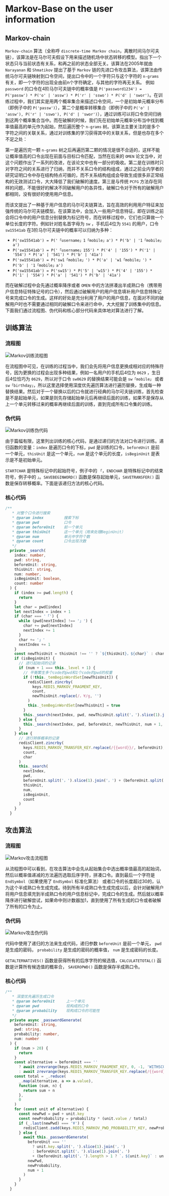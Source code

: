 # Markov-Base on the user information

## Markov-chain

`Markov-chain` 算法（全称呼 `discrete-time Markov chain`，离散时间马尔可夫链），该算法是在马尔可夫假设下用来描述随机场中状态转移的模型。指出下一个状态只与当前状态有关系，和再之前的状态全部无关。该算法在2005年就由 `Narayanan` 和 `Shmatikov` 提出了基于 `Markov` 链的先进口令攻击算法，该算法由传统马尔可夫链映射到口令空间，提出口令中的一个字符只与这个字符的 `n-grams` 有关，即一个字符的出现全由前n个字符确定，与其他的字符再无关系。 例如 `password` 的口令在4阶马尔可夫链中的概率值是 `P('password1234') = P('passw') * P('o' | 'assw') * P('r' | 'sswo') * P('d' | 'swor')`。在训练过程中，我们其实是用两个概率集合来描述口令空间，一个是初始单元概率分布（即例子中的 `P('passw')`），第二个是概率转移集合（即例子中的 `P('o' | 'assw'), P('r' | 'sswo'), P('d' | 'swor')`），通过训练可以将口令空间归纳到这两个概率集合当中。而在破解的时候，我们先在初始单元概率分布当中找到概率值最高的单元作为起始，然后遍历整个 `n-grams` 树。该算法主要关注的是多个字符之间的关联关系，通过对训练集的学习获得其中的关联关系，但是也存在多个不足之处：

第一是遍历完一颗 `n-grams` 树之后再遍历第二颗的情况是很不合适的，这样不能让概率值高的口令出现在前面与目标口令匹配，当然在后来的 `OMEN` 论文当中，对这个问题作出了一系列的改进，在该论文中也有一部分的吸收。第二是在训练时只对字符之间的关系进行了归纳，而并不关系口令的结构组成，通过之前业内学者的研究证明口令中存在结构特点可循的，而不关系结构组成会导致生成很多非正常结构的无效测试口令，大大降低了我们破解的速度。第三是与传统 `PCFG` 方法存在同样的问题，不能很好的解决不同破解用户的各异性，破解口令对于所有的破解用户都相同，没有很好的使用用户信息。

而该文提出了一种基于用户信息的马尔可夫链算法，旨在高效的利用用户特征来加强传统的马尔可夫链模型。在该算法中，会加入一些用户信息特征，即在训练之前会将口令中的用户信息分别替换为标记符号，而在转移过程中，它们也只算做一个单位长度的字符。例如针对姓名首字母为 `sw` ，手机后4位为 `5541` 的用户，口令 `sw15541ab` 在3阶马尔可夫链中的概率可以归纳为多种：
  + `P('sw15541ab') = P('「username」1「mobile」a') * P('b' | '1「mobile」a')`
  + `P('sw15541ab') = P('「username」155') * P('4' | '155') * P('1' | '554') * P('a' | '541') * P('b' | '41a')`
  + `P('sw15541ab') = P('sw1「mobile」') * P('a' | 'w1「mobile」') * P('b' | '1「mobile」a')`
  + `P('sw15541ab') = P('sw15') * P('5' | 'w15') * P('4' | '155') * P('1' | '554') * P('a' | '541') * P('b' | '41a')`

而在破解过程中会先通过概率降序或者 `OMEN` 中的方法拼凑出半成熟口令（携带用户信息特征特殊记号的口令），然后通过破解用户的用户信息填补用户信息特殊记号来完成口令的生成。这样的好处是充分利用了用户的用户信息，在面对不同的破解用户时也不需要通过相同的破解口令来进行命中，大大挖掘了训练集中的信息。下面我们通过流程图、伪代码和核心部分代码来具体地对算法进行了解。

## 训练算法
### 流程图
![Markov训练流程图](./extra-Markov-flow-train.png)

在流程图中可见，在训练的过程当中，我们会先将用户信息更换成相对应的特殊符号，因为更换的过程会出现多种结果，例如一名用户的手机后4位为 `0629` ，生日后4位恰巧为 `0629`，所以对于口令 `sw0629` 的替换结果可能会是 `sw「mobile」` 或者 `sw「birthday」`，所以这里选择使用深度优先遍历算法进行遍历替换，生成每一种替换结果。然后对于一个替换以后的口令就进行经典的马尔可夫链训练，首先检查是不是起始单元，如果是则先存储起始单元后再继续后面的训练，如果不是保存从上一个单元转移过来的概率再继续后面的训练，直到完成所有口令集的训练。

### 伪代码
![Markov训练伪代码](./extra-Markov-train.png)

由于篇幅有限，这里列出训练的核心代码，是通过递归的方法对口令进行训练。递归函数的变量：`index` 是遍历口令的下标，`pwd` 是训练的口令，`beforeUnit` 是前一个单元，`thisUnit` 是这一个单元，`num` 是这个单元的长度，`isBeginUnit` 是表示是不是初始单元。

`STARTCHAR` 是特殊标记中的起始符号，例子中的 `「`，`ENDCHAR` 是特殊标记中的结束符号，例子中的 `」`。`SAVEBEGINWORD()` 函数是保存起始单元，`SAVETRANSFER()` 函数是保存转移概率。下面是该递归方法的核心代码。


### 核心代码

```Typescript
/**
   * 对整个口令进行搜索
   * @param index         搜索下标
   * @param pwd           口令
   * @param beforeUnit    前一个单元
   * @param thisUnit      这一个单元（用来处理BeginUnit）
   * @param num           单元中字符个数
   * @param count         口令出现次数
   */
  private _search(
    index: number,
    pwd: string,
    beforeUnit: string,
    thisUnit: string,
    num: number,
    isBeginUnit: boolean,
    count: number
  ) {
    if (index >= pwd.length) {
      return
    }
    let char = pwd[index]
    let nextIndex = index + 1
    if (char === '「') {
      while (pwd[nextIndex] !== '」') {
        char += pwd[nextIndex]
        nextIndex += 1
      }
      char += '」'
      nextIndex += 1
    }
    const newThisUnit = thisUnit !== '' ? `${thisUnit}，${char}` : char
    if (isBeginUnit) {
      // 进行起始词的记录
      if (num + 1 === this._level + 1) {
        // 平衡繁生多个code的pwd和1个code的pwd的权重
        if (!this._temBeginWordSet[newThisUnit]) {
          redisClient.zincrby(
            keys.REDIS_MARKOV_FRAGMENT_KEY,
            count,
            newThisUnit.replace(/，¥/g, '')
          )
          this._temBeginWordSet[newThisUnit] = true
        }
        this._search(nextIndex, pwd, newThisUnit.split('，').slice(1).join('，'), '', 0, !isBeginUnit, count)
      } else {
        this._search(nextIndex, pwd, beforeUnit, newThisUnit, num + 1, isBeginUnit, count)
      }
    } else {
      // 进行转移概率的记录
      redisClient.zincrby(
        keys.REDIS_MARKOV_TRANSFER_KEY.replace(/{{word}}/, beforeUnit),
        count,
        char
      )
      this._search(
        nextIndex,
        pwd,
        beforeUnit.split('，').slice(1).join('，') + (beforeUnit.split('，').length > 1 ? `，${char}` : char),
        thisUnit,
        num,
        isBeginUnit,
        count
      )
    }
  }
```

## 攻击算法
### 流程图
![Markov攻击流程图](./extra-Markov-flow-crack.png)

从流程图中可以看到，在攻击算法中会先从起始集合中选出概率值最高的起始词，然后以概率值递减的方法遍历选取后序字符，拼凑口令。直到最后一个字符是 `EndSymbol`（如果使用了 `EndSymbol` 标准化算法） 或者口令的长度超过30的，认为这个半成熟口令生成完成。待到所有半成熟口令生成完成以后，会针对破解用户将用户信息填充到半成熟口令的用户信息标记中，完成口令的生成。然后就以概率降序进行破解尝试，如果命中则计数器加1，直到使用了所有生成的口令或者破解了所有的口令为止。

### 伪代码
![Markov攻击伪代码](./extra-Markov-generate.png)

代码中使用了递归的方法来生成代码，递归参数 `beforeUnit` 是前一个单元， `pwd` 是生成的密码， `probability` 是生成的密码的概率值， `num` 是生成密码的长度。

`GETALTERNATIVES()` 函数是获得所有的后序字符的候选值，`CALCULATETOTAL()` 函数是计算所有候选值的概率合， `SAVEROPWD()` 函数是保存半成熟口令。

### 核心代码

```Typescript
/**
   * 深度优先遍历生成口令
   * @param beforeUnit     上一个单元
   * @param pwd            现构成的口令
   * @param probability    现构成口令的可能性
   */
  private async _passwordGenerate(
    beforeUnit: string,
    pwd: string,
    probability: number,
    num: number
  ) {
    if (num > 20) {
      return
    }
    const alternative = beforeUnit === ''
      ? await zrevrange(keys.REDIS_MARKOV_FRAGMENT_KEY, 0, -1, 'WITHSCORES')
      : await zrevrange(keys.REDIS_MARKOV_TRANSFER_KEY.replace(/{{word}}/, beforeUnit), 0, -1, 'WITHSCORES')
    const total = _.reduce(
      _.map(alternative, a => a.value),
      function (sum, n) {
        return sum + n
      },
      0
    )
    for (const unit of alternative) {
      const newPwd = pwd + unit.key
      const newProbability = probability * (unit.value / total)
      if (_.last(newPwd) === '¥') {
        redisClient.zadd(keys.REDIS_MARKOV_PWD_PROBABILITY_KEY, newProbability.toString(), newPwd.replace(/，/g, ''))
      } else {
        await this._passwordGenerate(
          beforeUnit === ''
            ? unit.key.split('，').slice(1).join('，')
            : beforeUnit.split('，').slice(1).join('，')
            + (beforeUnit.split('，').length > 1 ? `，${unit.key}` : unit.key),
          newPwd,
          newProbability,
          num + 1
        )
      }
    }
  }
```
